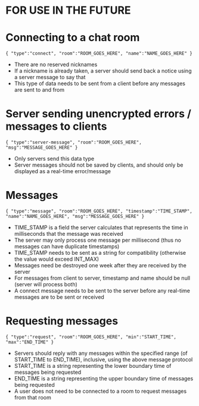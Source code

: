 # FOR USE IN THE FUTURE

# Connecting to a chat room
`{ "type":"connect", "room":"ROOM_GOES_HERE", "name":"NAME_GOES_HERE" }`
- There are no reserved nicknames
- If a nickname is already taken, a server should send back a notice using a server message to say that
- This type of data needs to be sent from a client before any messages are sent to and from

# Server sending unencrypted errors / messages to clients
`{ "type":"server-message", "room":"ROOM_GOES_HERE", "msg":"MESSAGE_GOES_HERE" }`
- Only servers send this data type
- Server messages should not be saved by clients, and should only be displayed as a real-time error/message

# Messages
`{ "type":"message", "room":"ROOM_GOES_HERE", "timestamp":"TIME_STAMP", "name":"NAME_GOES_HERE", "msg":"MESSAGE_GOES_HERE" }`
- TIME_STAMP is a field the server calculates that represents the time in milliseconds that the message was received
- The server may only process one message per millisecond  (thus no messages can have duplicate timestamps)
- TIME_STAMP needs to be sent as a string for compatibility (otherwise the value would exceed INT_MAX)
- Messages need be destroyed one week after they are received by the server
- For messages from client to server, timestamp and name should be null (server will process both)
- A connect message needs to be sent to the server before any real-time messages are to be sent or received

# Requesting messages
`{ "type":"request", "room":"ROOM_GOES_HERE", "min":"START_TIME", "max":"END_TIME" }`
- Servers should reply with any messages within the specified range (of START_TIME to END_TIME), inclusive, using the above message protocol
- START_TIME is a string representing the lower boundary time of messages being requested
- END_TIME is a string representing the upper boundary time of messages being requested
- A user does not need to be connected to a room to request messages from that room
